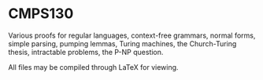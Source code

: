 # CMPS130
Various proofs for regular languages, context-free grammars, normal forms, simple parsing, pumping lemmas, Turing machines, the Church-Turing thesis, intractable problems, the P-NP question. 

All files may be compiled through LaTeX for viewing.
